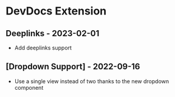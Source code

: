 # DevDocs Extension

## Deeplinks - 2023-02-01

- Add deeplinks support

## [Dropdown Support] - 2022-09-16

- Use a single view instead of two thanks to the new dropdown component
